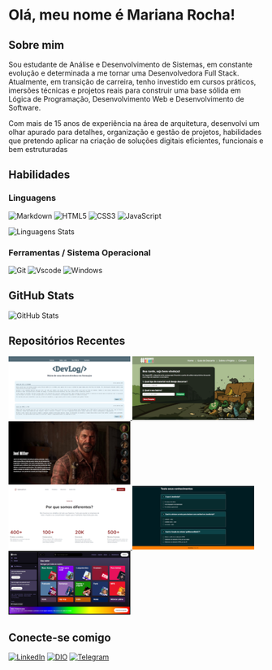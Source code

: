 # Olá, meu nome é Mariana Rocha!

## Sobre mim

Sou estudante de Análise e Desenvolvimento de Sistemas, em constante evolução e determinada a me tornar uma Desenvolvedora Full Stack. Atualmente, em transição de carreira, tenho investido em cursos práticos, imersões técnicas e projetos reais para construir uma base sólida em Lógica de Programação, Desenvolvimento Web e Desenvolvimento de Software. 

Com mais de 15 anos de experiência na área de arquitetura, desenvolvi um olhar apurado para detalhes, organização e gestão de projetos, habilidades que pretendo aplicar na criação de soluções digitais eficientes, funcionais e bem estruturadas

## Habilidades

### Linguagens

![Markdown](https://img.shields.io/badge/Markdown-DED7CF?style=for-the-badge&logo=markdown&logoColor=212830)
![HTML5](https://img.shields.io/badge/HTML5-DED7CF?style=for-the-badge&logo=html5&logoColor=212830)
![CSS3](https://img.shields.io/badge/CSS3-DED7CF?style=for-the-badge&logo=css3&logoColor=212830)
![JavaScript](https://img.shields.io/badge/JavaScript-DED7CF?style=for-the-badge&logo=javascript&logoColor=212830)

![Linguagens Stats](https://github-readme-stats.vercel.app/api/top-langs/?username=mariana4ads&theme=transparente&bg_color=DED7CF&hide_border=false&include_all_commits=true&count_private=true&layout=compact&title_color=212830&text_color=212830)

### Ferramentas / Sistema Operacional

![Git](https://img.shields.io/badge/GIT-DED7CF?style=for-the-badge&logo=git&logoColor=212830)
![Vscode](https://img.shields.io/badge/Vscode-DED7CF?style=for-the-badge&logo=visual-studio-code&logoColor=212830)
![Windows](https://img.shields.io/badge/Windows-DED7CF?style=for-the-badge&logo=windows&logoColor=212830)

## GitHub Stats

![GitHub Stats](https://github-readme-stats.vercel.app/api?username=mariana4ads&theme=transparent&bg_color=DED7CF&border_color=DED7CF&show_icons=true&icon_color=212830&title_color=212830&text_color=212830)

## Repositórios Recentes

<p>
  <a href="https://github.com/mariana4ads/diariodev" target="_blank">
    <img src="./images/site7.png" width="240"/>
  </a>
  <a href="https://github.com/mariana4ads/descarte-certo" target="_blank">
    <img src="./images/site1.png" width="240"/>
  </a>
  <a href="https://github.com/mariana4ads/projetoTLOU" target="_blank">
    <img src="./images/site2.png" width="240"/>
  </a><br>
  <a href="https://github.com/mariana4ads/7daysOfCode" target="_blank">
    <img src="./images/site4.png" width="240"/>
  </a>
  <a href="https://github.com/mariana4ads/NLWexperts" target="_blank">
    <img src="./images/site6.png" width="240"/>
  </a>
  <a href="https://github.com/mariana4ads/SpotifyClone" target="_blank">
    <img src="./images/site3.png" width="240"/>
  </a>
</p>

## Conecte-se comigo

[![LinkedIn](https://img.shields.io/badge/LinkedIn-DED7CF?style=for-the-badge&logo=linkedin&logoColor=212830)](https://www.linkedin.com/in/mariana4ads/)
[![DIO](https://img.shields.io/badge/DIO-DED7CF?style=for-the-badge&logoColor=212830)](https://www.dio.me/users/mariana4ads/)
[![Telegram](https://img.shields.io/badge/Telegram-DED7CF?style=for-the-badge&logo=telegram&logoColor=212830)](https://t.me/mariana4ads)
